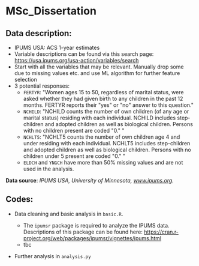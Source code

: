 # MSc_Dissertation
## Data description: 
- IPUMS USA: ACS 1-year estimates
- Variable descriptions can be found via this search page: https://usa.ipums.org/usa-action/variables/search
- Start with all the variables that may be relevant. Manually drop some due to missing values etc. and use ML algorithm for further feature selection 
- 3 potential responses:
	- ``FERTYR``: "Women ages 15 to 50, regardless of marital status, were asked whether they had given birth to any children in the past 12 months. FERTYR reports their "yes" or "no" answer to this question."
	- ``NCHILD``: "NCHILD counts the number of own children (of any age or marital status) residing with each individual. NCHILD includes step-children and adopted children as well as biological children. Persons with no children present are coded "0." "
	- ``NCHLT5``: "NCHLT5 counts the number of own children age 4 and under residing with each individual. NCHLT5 includes step-children and adopted children as well as biological children. Persons with no children under 5 present are coded "0." "
	- ``ELDCH`` and ``YNGCH`` have more than 50% missing values and are not used in the analysis.

**Data source**: _IPUMS USA, University of Minnesota, www.ipums.org._

## Codes:
- Data cleaning and basic analysis in ``basic.R``. 

	- The ``ipumsr`` package is required to analyze the IPUMS data. Descriptions of this package can be found here: https://cran.r-project.org/web/packages/ipumsr/vignettes/ipums.html
	- tbc
	

- Further analysis in ``analysis.py``
